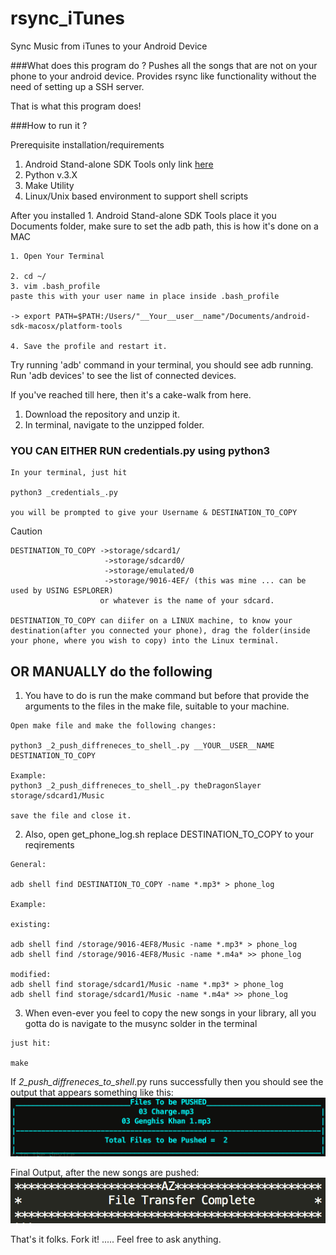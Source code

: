 # rsync_iTunes

Sync Music from iTunes to your Android Device


###What does this program do ?
Pushes all the songs that are not on your phone to your android device. Provides rsync like functionality without the need of setting up a SSH server.

That is what this program does!

###How to run it ?

 Prerequisite installation/requirements

 1. Android Stand-alone SDK Tools only link <a href="http://developer.android.com/sdk/installing/index.html">here</a>
 2. Python v.3.X
 3. Make Utility
 4. Linux/Unix based environment to support shell scripts


 After you installed 1. Android Stand-alone SDK Tools place it you Documents folder, make sure to set the adb path, this is how it's done on a MAC
 ```
 1. Open Your Terminal

 2. cd ~/
 3. vim .bash_profile
 paste this with your user name in place inside .bash_profile

 -> export PATH=$PATH:/Users/"__Your__user__name"/Documents/android-sdk-macosx/platform-tools

 4. Save the profile and restart it.

 ```

 Try running 'adb' command in your terminal, you should see adb running.
 Run 'adb devices' to see the list of connected devices.

 If you've reached till here, then it's a cake-walk from here.
 1. Download the repository and unzip it.
 2. In terminal, navigate to the unzipped folder.

 ### YOU CAN EITHER RUN __credentials__.py using python3 
 ```
 In your terminal, just hit
 
 python3 _credentials_.py

you will be prompted to give your Username & DESTINATION_TO_COPY
 ```
Caution
 ```
 DESTINATION_TO_COPY ->storage/sdcard1/
 					  ->storage/sdcard0/
 					  ->storage/emulated/0
 					  ->storage/9016-4EF/ (this was mine ... can be used by USING ESPLORER)
 					 or whatever is the name of your sdcard.

 DESTINATION_TO_COPY can diifer on a LINUX machine, to know your destination(after you connected your phone), drag the folder(inside your phone, where you wish to copy) into the Linux terminal.
 ```

 ## OR MANUALLY do the following

1. You have to do is run the make command but before that provide the arguments to the files in the make file, suitable to your machine.
 ```
 Open make file and make the following changes:
 
 python3 _2_push_diffreneces_to_shell_.py __YOUR__USER__NAME DESTINATION_TO_COPY
 
 Example:
 python3 _2_push_diffreneces_to_shell_.py theDragonSlayer storage/sdcard1/Music

 save the file and close it.
 ```	


2. Also, open get_phone_log.sh
 replace DESTINATION_TO_COPY to your reqirements
 ```
 General: 

 adb shell find DESTINATION_TO_COPY -name *.mp3* > phone_log 

 Example:

 existing:

 adb shell find /storage/9016-4EF8/Music -name *.mp3* > phone_log 
 adb shell find /storage/9016-4EF8/Music -name *.m4a* >> phone_log 

 modified: 
 adb shell find storage/sdcard1/Music -name *.mp3* > phone_log 
 adb shell find storage/sdcard1/Music -name *.m4a* >> phone_log 

 ```

3. When even-ever you feel to copy the new songs in your library, all you gotta do is
 navigate to the musync solder in the terminal
 ```
 just hit:

 make
 ```
 If _2_push_diffreneces_to_shell_.py runs successfully then you should see the output
 that appears something like this:
 <img src="https://github.com/ashvtol/musync/blob/master/images/terminal.png" width="595px"></img>

 Final Output, after the new songs are pushed:
 <img src="https://github.com/ashvtol/musync/blob/master/images/end.png" width="595px"></img>

 That's it folks. Fork it! ..... 
 Feel free to ask anything.




